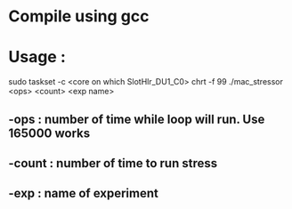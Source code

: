 # Compile using gcc
# Usage : 
sudo taskset -c \<core on which SlotHlr_DU1_C0\> chrt -f 99 ./mac_stressor \<ops\> \<count\> \<exp name\>
## -ops : number of time while loop will run. Use 165000 works 
## -count : number of time to run stress
## -exp : name of experiment 

